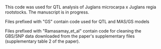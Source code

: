 This code was used for QTL analysis of Juglans microcarpa x Juglans regia rootstocks. The manuscript is in progress.

Files prefixed with "GS" contain code used for QTL and MAS/GS models

Files prefixed with "Ramasamay_et_al" contain code for cleaning the GBS/SNP data downloaded from the paper's supplementary files (supplementary table 2 of the paper).
